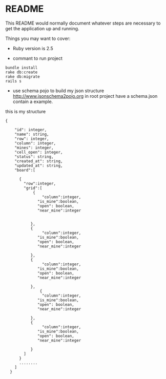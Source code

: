 # README

This README would normally document whatever steps are necessary to get the
application up and running.

Things you may want to cover:

* Ruby version is  2.5

* commant to run project

```
bundle install
rake db:create
rake db:migrate
rails s
``` 

* use schema pojo to build my json structure  http://www.jsonschema2pojo.org
in root project have a schema.json contain a example.


this is my structure
```
{

    "id": integer,
    "name": string,
    "row": integer,
    "column": integer,
    "mines": integer,
    "cell_open": integer,
    "status": string,
    "created_at": string,
    "updated_at": string,
    "board":[
    
      {
        "row":integer,
        "grid":[
            {
                "column":integer,
              "is_mine":boolean,
              "open": boolean,
              "near_mine":integer
                 
            
           },
           {
                "column":integer,
              "is_mine":boolean,
              "open": boolean,
              "near_mine":integer
            
           },
           {
                "column":integer,
              "is_mine":boolean,
              "open": boolean,
              "near_mine":integer
            
           },
               {
                "column":integer,
              "is_mine":boolean,
              "open": boolean,
              "near_mine":integer
            
           },
           {
                "column":integer,
              "is_mine":boolean,
              "open": boolean,
              "near_mine":integer
            
           }
        ]
      }
      ........
    ]
  }
```

